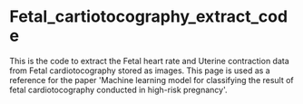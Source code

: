 # Fetal_cartiotocography_extract_code

This is the code to extract the Fetal heart rate and Uterine contraction data from Fetal cardiotocography stored as images.
This page is used as a reference for the paper 'Machine learning model for classifying the result of fetal cardiotocography conducted in high-risk pregnancy'.

